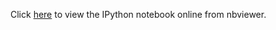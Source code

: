 Click <a href="http://nbviewer.ipython.org/urls/raw.github.com/herrfz/py-da/master/samsung_data_prediction.ipynb">here</a> to view the IPython notebook online from nbviewer.
